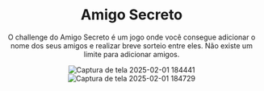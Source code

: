 



<!DOCTYPE html>
<html lang="pt-br">
<head>
    <meta charset="UTF-8"
</head>

<body>
    <main class="main-content">
        <header class="header-banner">
            <h1 class="main-title">Amigo Secreto</h1>
    <p>O challenge do Amigo Secreto é um jogo onde você consegue adicionar o nome dos seus amigos e realizar breve sorteio entre eles. Não existe um limite para adicionar amigos. </p>
      
</body>
</html>

![Captura de tela 2025-02-01 184441](https://github.com/user-attachments/assets/66ba52c0-d382-4d44-92ad-c81844f2cf0e)
![Captura de tela 2025-02-01 184729](https://github.com/user-attachments/assets/912db7dd-6664-4a4c-90d5-5766c0ef4577)



